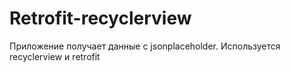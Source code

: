 # Retrofit-recyclerview

Приложение получает данные с jsonplaceholder.
Используется recyclerview и retrofit
